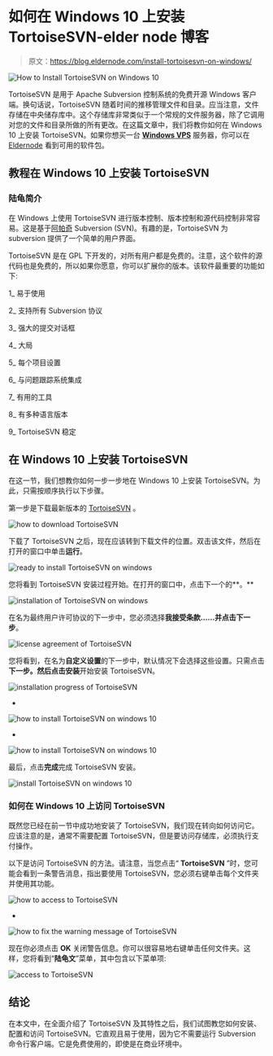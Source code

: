 # 如何在 Windows 10 上安装 TortoiseSVN-elder node 博客

> 原文：<https://blog.eldernode.com/install-tortoisesvn-on-windows/>

![How to Install TortoiseSVN on Windows 10](img/23fe473ad60179b6edf1f501d832a038.png)

TortoiseSVN 是用于 Apache Subversion 控制系统的免费开源 Windows 客户端。换句话说，TortoiseSVN 随着时间的推移管理文件和目录。应当注意，文件存储在中央储存库中。这个存储库非常类似于一个常规的文件服务器，除了它调用对您的文件和目录所做的所有更改。在这篇文章中，我们将教你如何在 Windows 10 上安装 TortoiseSVN。如果你想买一台 [**Windows VPS**](https://eldernode.com/windows-vps/) 服务器，你可以在 [Eldernode](https://eldernode.com/) 看到可用的软件包。

## **教程在 Windows 10 上安装 TortoiseSVN**

### **陆龟简介**

在 Windows 上使用 TortoiseSVN 进行版本控制、版本控制和源代码控制非常容易。这是基于[阿帕奇](https://blog.eldernode.com/install-apache-on-windows-server/) Subversion (SVN)。有趣的是，TortoiseSVN 为 subversion 提供了一个简单的用户界面。

TortoiseSVN 是在 GPL 下开发的，对所有用户都是免费的。注意，这个软件的源代码也是免费的，所以如果你愿意，你可以扩展你的版本。该软件最重要的功能如下:

1_ 易于使用

2_ 支持所有 Subversion 协议

3_ 强大的提交对话框

4_ 大局

5_ 每个项目设置

6_ 与问题跟踪系统集成

7_ 有用的工具

8_ 有多种语言版本

9_ TortoiseSVN 稳定

## **在 Windows 10 上安装 TortoiseSVN**

在这一节，我们想教你如何一步一步地在 Windows 10 上安装 TortoiseSVN。为此，只需按顺序执行以下步骤。

第一步是下载最新版本的 [TortoiseSVN](https://tortoisesvn.net/downloads.html) 。

![how to download TortoiseSVN](img/30b660009f150b63f55e548daf9bb326.png)

下载了 TortoiseSVN 之后，现在应该转到下载文件的位置。双击该文件，然后在打开的窗口中单击**运行**。

![ready to install TortoiseSVN on windows](img/a6117b81f3352d9135bb1a18044db901.png)

您将看到 TortoiseSVN 安装过程开始。在打开的窗口中，点击下一个的**。**

![installation of TortoiseSVN on windows](img/baa449b8fae1eae4ae96b6a4fd2306cd.png)

在名为最终用户许可协议的下一步中，您必须选择**我接受条款……**并点击**下一步**。

![license agreement of TortoiseSVN](img/5959d14041a39f40a21bbc7388ec28db.png)

您将看到，在名为**自定义设置**的下一步中，默认情况下会选择这些设置。只需点击**下一步。**然后点击**安装**开始安装 TortoiseSVN。

![installation progress of TortoiseSVN](img/ce997862357d682710a848420a821f61.png)

*

![how to install TortoiseSVN on windows 10](img/91dce7f6240f1b6001f9c10e54a3007d.png)

*

![how to install TortoiseSVN on windows 10](img/637709c3b9b704dd7ff75f19c8921560.png)

最后，点击**完成**完成 TortoiseSVN 安装。

![install TortoiseSVN on windows 10](img/927d037f40c6dbf1a48ecd31137d1cf1.png)

### **如何在 Windows 10 上访问 TortoiseSVN**

既然您已经在前一节中成功地安装了 TortoiseSVN，我们现在转向如何访问它。应该注意的是，通常不需要配置 TortoiseSVN，但是要访问存储库，必须执行支付操作。

以下是访问 TortoiseSVN 的方法。请注意，当您点击“ **TortoiseSVN** ”时，您可能会看到一条警告消息，指出要使用 TortoiseSVN，您必须右键单击每个文件夹并使用其功能。

![how to access to TortoiseSVN](img/7180527deed837695c81c1b1f0bec65e.png)

*

![how to fix the warning message of TortoiseSVN](img/9bb434c6dc422c81c6e78b36e5f6ac9a.png)

现在你必须点击 **OK** 关闭警告信息。你可以很容易地右键单击任何文件夹。这样，您将看到“**陆龟文**”菜单，其中包含以下菜单项:

![access to TortoiseSVN](img/0c97378d52bfb4649aa2e9b709c6fe36.png)

## 结论

在本文中，在全面介绍了 TortoiseSVN 及其特性之后，我们试图教您如何安装、配置和访问 TortoiseSVN。它直观且易于使用，因为它不需要运行 Subversion 命令行客户端。它是免费使用的，即使是在商业环境中。